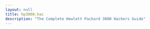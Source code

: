 ```yaml
---
layout: null
title: hp3000.hac
description: "The Complete Hewlett Packard 3000 Hackers Guide"
---
```

